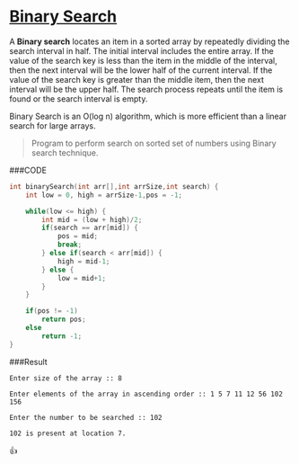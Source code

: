 [Binary Search](http://codemons.com/codebase/searching-algorithms-binary-search/)
=============

A __Binary search__ locates an item in a sorted array by repeatedly dividing the search interval in half. The initial interval includes the entire array. If the value of the search key is less than the item in the middle of the interval, then the next interval will be the lower half of the current interval. If the value of the search key is greater than the middle item, then the next interval will be the upper half. The search process repeats until the item is found or the search interval is empty.  

Binary Search is an O(log n) algorithm, which is more efficient than a linear search for large arrays.

> Program to perform search on sorted set of numbers using Binary search technique.

###CODE
```c
int binarySearch(int arr[],int arrSize,int search) {
    int low = 0, high = arrSize-1,pos = -1;

    while(low <= high) {
        int mid = (low + high)/2;
        if(search == arr[mid]) {
            pos = mid;
            break;
        } else if(search < arr[mid]) {
            high = mid-1;
        } else {
            low = mid+1;
        }
    }

    if(pos != -1)
        return pos;
    else
        return -1;
}
```

###Result
```
Enter size of the array :: 8

Enter elements of the array in ascending order :: 1 5 7 11 12 56 102 156

Enter the number to be searched :: 102

102 is present at location 7.
```

:+1: